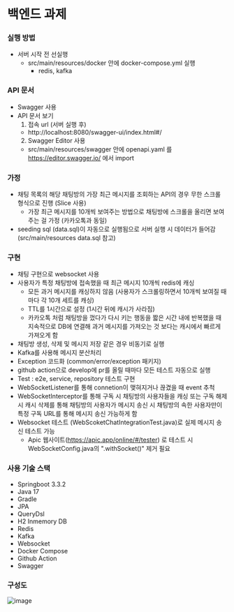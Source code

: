  # 백엔드 과제

### 실행 방법
- 서버 시작 전 선실행
  - src/main/resources/docker 안에 docker-compose.yml 실행
    - redis, kafka
### API 문서
- Swagger 사용
- API 문서 보기
  1. 접속 url (서버 실행 후)
   - http://localhost:8080/swagger-ui/index.html#/
  2. Swagger Editor 사용
   - src/main/resources/swagger 안에 openapi.yaml 를 https://editor.swagger.io/ 에서 import
    
### 가정
- 채팅 목록의 해당 채팅방의 가장 최근 메시지를 조회하는 API의 경우 무한 스크롤 형식으로 진행 (Slice 사용)
  - 가장 최근 메시지를 10개씩 보여주는 방법으로 채팅방에 스크롤을 올리면 보여주는 걸 가정 (카카오톡과 동일)
- seeding sql (data.sql)이 자동으로 실행됨으로 서버 실행 시 데이터가 들어감 (src/main/resources data.sql 참고)

### 구현
- 채팅 구현으로 websocket 사용
- 사용자가 특정 채팅방에 접속했을 때 최근 메시지 10개씩 redis에 캐싱
  - 모든 과거 메시지를 캐싱하지 않음 (사용자가 스크롤링하면서 10개씩 보여질 때마다 각 10개 세트를 캐싱)
  - TTL를 1시간으로 설정 (1시간 뒤에 캐시가 사라짐)
  - 카카오톡 처럼 채팅방을 껐다가 다시 키는 행동을 짧은 시간 내에 반복했을 때 지속적으로 DB에 연결해 과거 메시지를 가져오는 것 보다는 캐시에서 빠르게 가져오게 함
- 채팅방 생성, 삭제 및 메시지 저장 같은 경우 비동기로 실행
- Kafka를 사용해 메시지 분산처리
- Exception 코드화 (common/error/exception 패키지)
- github action으로 develop에 pr를 올릴 때마다 모든 테스트 자동으로 실행
- Test : e2e, service, repository 테스트 구현
- WebSocketListener를 통해 connetion이 맺혀지거나 끊겼을 때 event 추척
- WebSocketInterceptor를 통해 구독 시 채팅방의 사용자들을 캐싱 또는 구독 해제 시 캐시 삭제를 통해 채팅방의 사용자가 메시지 송신 시 채팅방의 속한 사용자만이 특정 구독 URL를 통해 메시지 송신 가능하게 함
- Websocket 테스트 (WebScoketChatIntegrationTest.java)로 실제 메시지 송신 테스트 가능
  - Apic 웹사이트(https://apic.app/online/#/tester) 로 테스트 시 WebSocketConfig.java의 ".withSocket()" 제거 필요

### 사용 기술 스택
- Springboot 3.3.2
- Java 17
- Gradle
- JPA
- QueryDsl
- H2 Inmemory DB
- Redis
- Kafka
- Websocket
- Docker Compose
- Github Action
- Swagger
  
### 구성도
![image](https://github.com/user-attachments/assets/d4f71322-53c8-4f6f-b8fc-860a9ce781f6)

